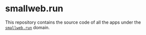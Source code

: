 # smallweb.run

This repository contains the source code of all the apps under the [`smallweb.run`](https://smallweb.run) domain.
